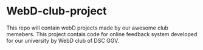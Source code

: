# WebD-club-project
This repo will contain webD projects made by our awesome club memebers. This project contais code for online feedback system developed for our university by WebD club of DSC GGV. 
